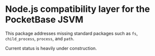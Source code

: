 # Node.js compatibility layer for the PocketBase JSVM

This package addresses missing standard packages such as `fs`, `child_process`, `process`, and `path`.

Current status is heavily under construction.
